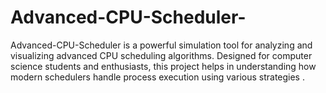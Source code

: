 # Advanced-CPU-Scheduler-
Advanced-CPU-Scheduler is a powerful simulation tool for analyzing and visualizing advanced CPU scheduling algorithms. Designed for computer science students and enthusiasts, this project helps in understanding how modern schedulers handle process execution using various strategies .
